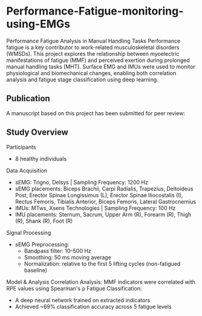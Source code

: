 # Performance-Fatigue-monitoring-using-EMGs

Performance Fatigue Analysis in Manual Handling Tasks
Performance fatigue is a key contributor to work-related musculoskeletal disorders (WMSDs). This project explores the relationship between myoelectric manifestations of fatigue (MMF) and perceived exertion during prolonged manual handling tasks (MHT). Surface EMG and IMUs were used to monitor physiological and biomechanical changes, enabling both correlation analysis and fatigue stage classification using deep learning.

## Publication
A manuscript based on this project has been submitted for peer review:

## Study Overview
Participants
  - 8 healthy individuals

Data Acquisition
  - sEMG: Trigno, Delsys | Sampling Frequency: 1200 Hz
  - sEMG placements: Biceps Brachii, Carpi Radialis, Trapezius, Deltoideus Post, Erector Spinae Longissimus (L), Erector Spinae Iliocostalis (I), Rectus Femoris, Tibialis Anterior, Biceps Femoris, Lateral Gastrocnemius
  - IMUs: MTws, Xsens Technologies | Sampling Frequency: 100 Hz
  - IMU placements: Sternum, Sacrum, Upper Arm (R), Forearm (R), Thigh (R), Shank (R), Foot (R)

Signal Processing
- sEMG Preprocessing:
  - Bandpass filter: 10–500 Hz
  - Smoothing: 50 ms moving average
  - Normalization: relative to the first 5 lifting cycles (non-fatigued baseline)

Model & Analysis
Correlation Analysis: MMF indicators were correlated with RPE values using Spearman's ρ
Fatigue Classification:
  - A deep neural network trained on extracted indicators
  - Achieved ~69% classification accuracy across 5 fatigue levels
